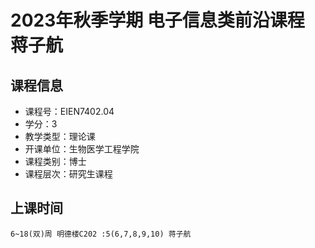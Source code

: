 # 2023年秋季学期 电子信息类前沿课程 蒋子航






## 课程信息

- 课程号：EIEN7402.04
- 学分：3
- 教学类型：理论课
- 开课单位：生物医学工程学院
- 课程类别：博士
- 课程层次：研究生课程

## 上课时间

```
6~18(双)周 明德楼C202 :5(6,7,8,9,10) 蒋子航
```

